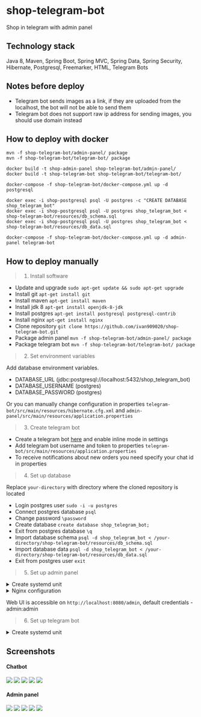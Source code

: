 # shop-telegram-bot
Shop in telegram with admin panel

## Technology stack
Java 8, Maven, Spring Boot, Spring MVC, Spring Data, Spring Security, Hibernate, Postgresql, Freemarker, HTML, Telegram Bots

## Notes before deploy
- Telegram bot sends images as a link, if they are uploaded from the localhost, the bot will not be able to send them
- Telegram bot does not support raw ip address for sending images, you should use domain instead

## How to deploy with docker
```
mvn -f shop-telegram-bot/admin-panel/ package
mvn -f shop-telegram-bot/telegram-bot/ package

docker build -t shop-admin-panel shop-telegram-bot/admin-panel/
docker build -t shop-telegram-bot shop-telegram-bot/telegram-bot/

docker-compose -f shop-telegram-bot/docker-compose.yml up -d postgresql

docker exec -i shop-postgresql psql -U postgres -c "CREATE DATABASE shop_telegram_bot"
docker exec -i shop-postgresql psql -U postgres shop_telegram_bot < shop-telegram-bot/resources/db_schema.sql
docker exec -i shop-postgresql psql -U postgres shop_telegram_bot < shop-telegram-bot/resources/db_data.sql

docker-compose -f shop-telegram-bot/docker-compose.yml up -d admin-panel telegram-bot
```

## How to deploy manually
> 1. Install software

- Update and upgrade `sudo apt-get update && sudo apt-get upgrade`
- Install git `apt-get install git`
- Install maven `apt-get install maven`
- Install jdk 8 `apt-get install openjdk-8-jdk`
- Install postgres `apt-get install postgresql postgresql-contrib`
- Install nginx `apt-get install nginx`
- Clone repository `git clone https://github.com/ivan909020/shop-telegram-bot.git`
- Package admin panel `mvn -f shop-telegram-bot/admin-panel/ package`
- Package telegram bot `mvn -f shop-telegram-bot/telegram-bot/ package`

> 2. Set environment variables

Add database environment variables.

- DATABASE_URL (jdbc:postgresql://localhost:5432/shop_telegram_bot)
- DATABASE_USERNAME (postgres)
- DATABASE_PASSWORD (postgres)

Or you can manually change configuration in properties `telegram-bot/src/main/resources/hibernate.cfg.xml`
 and `admin-panel/src/main/resources/application.properties`

> 3. Create telegram bot

- Create a telegram bot [here](https://t.me/BotFather) and enable inline mode in settings
- Add telegram bot username and token to properties `telegram-bot/src/main/resources/application.properties`
- To receive notifications about new orders you need specify your chat id in properties

> 4. Set up database

Replace `your-directory` with directory where the cloned repository is located

- Login postgres user `sudo -i -u postgres`
- Connect postgres database `psql`
- Change password `\password`
- Create database `create database shop_telegram_bot;`
- Exit from postgres database `\q`
- Import database schema `psql -d shop_telegram_bot < /your-directory/shop-telegram-bot/resources/db_schema.sql`
- Import database data `psql -d shop_telegram_bot < /your-directory/shop-telegram-bot/resources/db_data.sql`
- Exit from postgres user `exit`

> 5. Set up admin panel

<details>
    <summary>Create systemd unit</summary>

Replace `your-directory` with directory where the cloned repository is located

`nano /etc/systemd/system/shop-admin-panel.service`

```
[Unit]
Description=shop-admin-panel
After=syslog.target

[Service]
WorkingDirectory=/your-directory/shop-telegram-bot/
ExecStart=/usr/bin/java -jar /your-directory/shop-telegram-bot/admin-panel/target/admin-panel-1.0.0.jar
StandardOutput=journal
StandardError=journal
SyslogIdentifier=shop-admin-panel
SuccessExitStatus=143
Type=simple
Restart=always

[Install]
WantedBy=multi-user.target reboot.target default.target poweroff.target
 ```

`systemctl daemon-reload`

`systemctl enable shop-admin-panel.service`

`systemctl start shop-admin-panel.service`
</details>

<details>
    <summary>Nginx configuration</summary>

Replace `your-domain.com` with your domain (domain is needed for correct sending of product photos)

`nano /etc/nginx/conf.d/your-domain.com.conf`

```
server {

    listen 80;

    server_name your-domain.com;


    index index.html;

    include conf.d/shop-admin-panel.include;

}
 ```

`nano /etc/nginx/conf.d/shop-admin-panel.include`

```
location /admin {

    proxy_pass http://127.0.0.1:8080;
    proxy_set_header Host $host;
    proxy_set_header X-Real-IP $remote_addr;
    proxy_set_header X-Forwarded-For $proxy_add_x_forwarded_for;
    client_max_body_size 1024m;

}
 ```

`systemctl restart nginx`
</details>

Web UI is accessible on `http://localhost:8080/admin`, default credentials - admin:admin

> 6. Set up telegram bot

<details>
    <summary>Create systemd unit</summary>

Replace `your-directory` with directory where the cloned repository is located

`nano /etc/systemd/system/shop-telegram-bot.service`

```
[Unit]
Description=shop-telegram-bot
After=syslog.target

[Service]
WorkingDirectory=/your-directory/shop-telegram-bot/
ExecStart=/usr/bin/java -jar /your-directory/shop-telegram-bot/telegram-bot/target/telegram-bot-1.0.0-jar-with-dependencies.jar
StandardOutput=journal
StandardError=journal
SyslogIdentifier=shop-telegram-bot
SuccessExitStatus=143
Type=simple
Restart=always

[Install]
WantedBy=multi-user.target reboot.target default.target poweroff.target
 ```

`systemctl daemon-reload`

`systemctl enable shop-telegram-bot.service`

`systemctl start shop-telegram-bot.service`
</details>

## Screenshots
#### Chatbot
![](resources/images/1.jpg)
![](resources/images/2.jpg)
![](resources/images/3.jpg)
![](resources/images/4.jpg)
![](resources/images/5.jpg)
#### Admin panel
![](resources/images/6.jpg)
![](resources/images/7.jpg)
![](resources/images/8.jpg)
![](resources/images/9.jpg)
![](resources/images/10.jpg)
